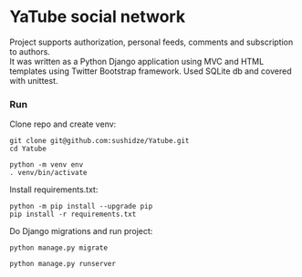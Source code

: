 # YaTube social network 

Project supports authorization, personal feeds, comments and subscription to authors. \
It was written as a Python Django application using MVC and HTML templates using Twitter Bootstrap framework. Used SQLite db and covered with unittest.

### Run

Clone repo and create venv:

```
git clone git@github.com:sushidze/Yatube.git
cd Yatube

python -m venv env
. venv/bin/activate
```

Install requirements.txt:

```
python -m pip install --upgrade pip
pip install -r requirements.txt
```

Do Django migrations and run project:

```
python manage.py migrate

python manage.py runserver
```

